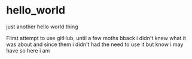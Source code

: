 # hello_world
just another hello world thing


Fiirst attempt to use gitHub, until a few moths bback i didn't knew what it was about and since them i didn't had the need to use it but know i may have so here i am
